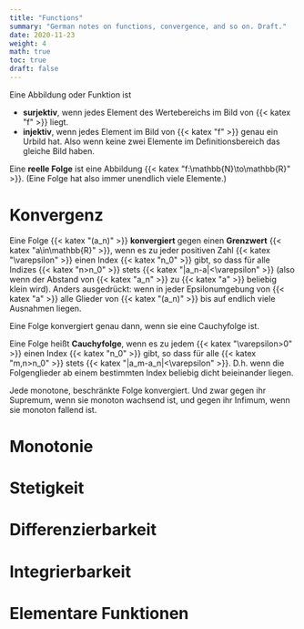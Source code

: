 ```yaml
---
title: "Functions"
summary: "German notes on functions, convergence, and so on. Draft."
date: 2020-11-23
weight: 4
math: true
toc: true
draft: false
---
```


Eine Abbildung oder Funktion ist
* **surjektiv**, wenn jedes Element des Wertebereichs im Bild von {{< katex "f" >}} liegt.
* **injektiv**, wenn jedes Element im Bild von {{< katex "f" >}} genau ein Urbild hat. Also wenn keine zwei Elemente im Definitionsbereich das gleiche Bild haben.

Eine **reelle Folge** ist eine Abbildung {{< katex "f:\mathbb{N}\to\mathbb{R}" >}}. (Eine Folge hat also immer unendlich viele Elemente.)

# Konvergenz

Eine Folge {{< katex "(a_n)" >}} **konvergiert** gegen einen **Grenzwert** {{< katex "a\in\mathbb{R}" >}}, wenn es zu jeder positiven Zahl {{< katex "\varepsilon" >}} einen Index {{< katex "n_0" >}} gibt, so dass für alle Indizes {{< katex "n>n_0" >}} stets {{< katex "|a_n-a|<\varepsilon" >}} (also wenn der Abstand von {{< katex "a_n" >}} zu {{< katex "a" >}} beliebig klein wird).
Anders ausgedrückt: wenn in jeder Epsilonumgebung von {{< katex "a" >}} alle Glieder von {{< katex "(a_n)" >}} bis auf endlich viele Ausnahmen liegen.

Eine Folge konvergiert genau dann, wenn sie eine Cauchyfolge ist.

Eine Folge heißt **Cauchyfolge**, wenn es zu jedem {{< katex "\varepsilon>0" >}} einen Index {{< katex "n_0" >}} gibt, so dass für alle {{< katex "m,n>n_0" >}} stets {{< katex "|a_m-a_n|<\varepsilon" >}}. D.h. wenn die Folgenglieder ab einem bestimmten Index beliebig dicht beieinander liegen.

Jede monotone, beschränkte Folge konvergiert. Und zwar gegen ihr Supremum, wenn sie monoton wachsend ist, und gegen ihr Infimum, wenn sie monoton fallend ist.

# Monotonie

# Stetigkeit

# Differenzierbarkeit

# Integrierbarkeit

# Elementare Funktionen

